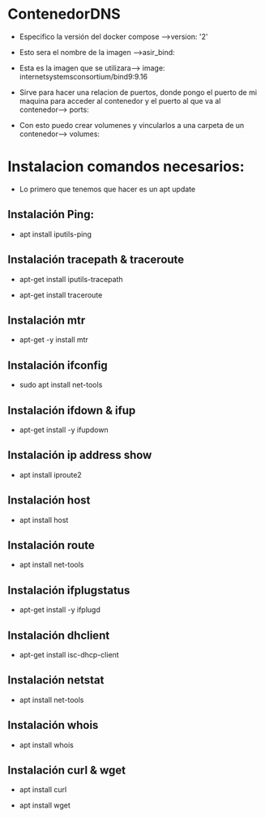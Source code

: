 # ContenedorDNS

- Especifico la versión del docker compose -->version: '2'

- Esto sera el nombre de la imagen  -->asir_bind:

- Esta es la imagen que se utilizara-->  image: internetsystemsconsortium/bind9:9.16
    
- Sirve para hacer una relacion de puertos, donde pongo el puerto de mi maquina para acceder al contenedor y el puerto al que va al contenedor-->  ports:
      
- Con esto puedo crear volumenes y vincularlos a una carpeta de un contenedor--> volumes:

# Instalacion comandos necesarios:

- Lo primero que tenemos que hacer es un apt update

## Instalación Ping:

- apt install iputils-ping

## Instalación  tracepath  &  traceroute

- apt-get install iputils-tracepath

- apt-get install traceroute

## Instalación  mtr

- apt-get -y install mtr

## Instalación  ifconfig

- sudo apt install net-tools

## Instalación  ifdown & ifup

- apt-get install -y ifupdown

## Instalación ip address show

- apt install iproute2

## Instalación  host

- apt install host

## Instalación route

- apt install net-tools

## Instalación ifplugstatus

- apt-get install -y ifplugd

## Instalación dhclient

- apt-get install isc-dhcp-client

## Instalación netstat

- apt install net-tools

## Instalación whois

- apt install whois

## Instalación curl & wget

- apt install curl

- apt install wget